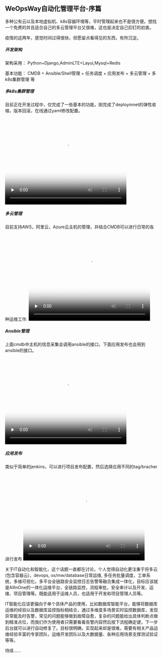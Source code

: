 ## WeOpsWay自动化管理平台-序篇

多种公有云以及本地虚拟机、k8s容器环境等，平时管理起来也不是很方便。想找一个免费的并且适合自己的多云管理平台又很难，这也是决定自己扣钉的初衷。

疫情的这两年，感觉时间过得很快，但愿留点看得见的东西，有所沉淀。

##### 开发架构
架构采用： Python+Django,AdminLTE+Layui,Mysql+Redis

基本功能： CMDB + Ansible/Shell管理 + 任务调度 + 应用发布 + 多云管理 + 多k8s集群管理 等

##### 多k8s集群管理
目前正在开发过程中，仅完成了一些基本的功能，刚完成了deploymnet的弹性收缩，版本回滚，在线通过yaml修改配置。
<video id="video"  width="400" height="300" controls=""  preload="none" poster="https://img-blog.csdnimg.cn/a6e4664bcddc4076be1676cf9253e57e.png?x-oss-process=image/watermark,type_d3F5LXplbmhlaQ,shadow_50,text_Q1NETiBAd2VvcHN3YXk=,size_20,color_FFFFFF,t_70,g_se,x_16">
      <source id="mp4" src="http://mpvideo.qpic.cn/0bc3viaawaaadeaean2s7frfbkwdbovaacya.f10002.mp4?dis_k=5e251290d12a8148f549fd969b2db821&dis_t=1652321254&spec_id=undefined1652321249&vid=wxv_2348277204310245377&format_id=10002&support_redirect=1&mmversion=false" type="video/mp4">
</video>

##### 多云管理
目前支持AWS，阿里云，Azure云主机的管理，并结合CMDB可以进行日常的各种运维工作.
<video id="video"  width="400" height="300" controls=""  preload="none" poster="https://img-blog.csdnimg.cn/035d4d09d18c4d67940f1f028cc9ba67.png?x-oss-process=image/watermark,type_d3F5LXplbmhlaQ,shadow_50,text_Q1NETiBAd2VvcHN3YXk=,size_20,color_FFFFFF,t_70,g_se,x_16">
      <source id="mp4" src="http://mpvideo.qpic.cn/0bc3r4aawaaabyaez4cs7nrfbd6dbohqacya.f10002.mp4?dis_k=c3f457af4736e680c34d565c7b18be7a&dis_t=1652321310&spec_id=undefined1652321305&vid=wxv_2348259189875228673&format_id=10002&support_redirect=1&mmversion=false" type="video/mp4">
</video>

##### Ansible管理
上面cmdb中主机的信息采集会调用ansible的接口，下面应用发布也会用到ansible的接口。
<video id="video"  width="400" height="300" controls=""  preload="none" poster="https://img-blog.csdnimg.cn/bc7133ffd69e476fbd4174de99cd5fdb.png?x-oss-process=image/watermark,type_d3F5LXplbmhlaQ,shadow_50,text_Q1NETiBAd2VvcHN3YXk=,size_20,color_FFFFFF,t_70,g_se,x_16">
      <source id="mp4" src="http://mpvideo.qpic.cn/0bc3buaayaaacmagriks3nrfadodbqgqadaa.f10002.mp4?dis_k=ae0a27eebba9ade7fac19ed4316004b1&dis_t=1652321348&spec_id=undefined1652321343&vid=wxv_2348382078318362624&format_id=10002&support_redirect=1&mmversion=false" type="video/mp4">
</video>

##### 应用发布
类似于简单的jenkins，可以进行项目发布配置，然后选择应用不同的tag/bracher进行发布
<video id="video"  width="400" height="300" controls=""  preload="none" poster="https://img-blog.csdnimg.cn/2b3b589b931448059b100fcb5632b656.png?x-oss-process=image/watermark,type_d3F5LXplbmhlaQ,shadow_50,text_Q1NETiBAd2VvcHN3YXk=,size_20,color_FFFFFF,t_70,g_se,x_16">
      <source id="mp4" src="http://mpvideo.qpic.cn/0bf2piac4aaaqiamq5gjn5qfa6wdfz5aalqa.f10002.mp4?dis_k=9bd8c4db4d00cfec3d34e1635caee7be&dis_t=1652321385&spec_id=undefined1652321380&vid=wxv_1916836015676178436&format_id=10002&support_redirect=1&mmversion=false" type="video/mp4">
</video>

关于IT自动化和智能化，这个话题一直都在讨论，个人觉得自动化更注重于将多云(包含容器云)，devops, os/mw/database日常运维, 多任务批量调度，工单系统，多维可视化，多平台全链路安全监控日志告警等融合集成一体化，目标应该就是AllInOne的一体化运维平台，全链路监控，流程审批，安全审计以及开发、运维、项目管理等。既能适用于运维人员，也适用于开发和项目管理人员等。

IT智能化应该更偏向于单个具体产品的使用，比如数据库智能平台，能够将数据库运维的经验以及数据库监控指标相结合，通过多维度多场景实时监控数据库，发现异常能及时告警，常见的问题能够做到故障自愈，复杂的问题能给出具体判断点做到精准点位，而我们作为使用者只需要看看告警内容然后按下流程确定键，下一步后台就可以进行自动修复了。目标很明确，实现起来却是很难，需要有相关产品运维经验丰富的专家团队，运维开发团队以及大数据量、各种应用场景支撑测试验证等等。

待续......


